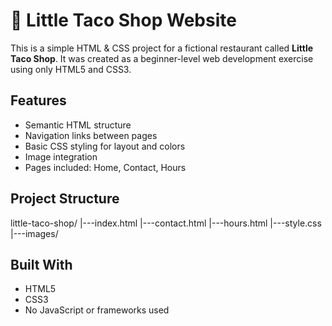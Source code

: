 # 🌮 Little Taco Shop Website

This is a simple HTML & CSS project for a fictional restaurant called **Little Taco Shop**. It was created as a beginner-level web development exercise using only HTML5 and CSS3.

##  Features

- Semantic HTML structure
- Navigation links between pages
- Basic CSS styling for layout and colors
- Image integration
- Pages included: Home, Contact, Hours

##  Project Structure

little-taco-shop/
|---index.html
|---contact.html
|---hours.html
|---style.css
|---images/


##  Built With

- HTML5
- CSS3
- No JavaScript or frameworks used

